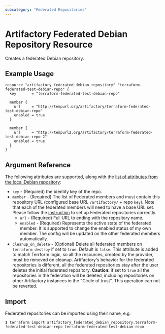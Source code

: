 ```yaml
---
subcategory: "Federated Repositories"
---
```

# Artifactory Federated Debian Repository Resource

Creates a federated Debian repository.

## Example Usage

```hcl
resource "artifactory_federated_debian_repository" "terraform-federated-test-debian-repo" {
  key       = "terraform-federated-test-debian-repo"

  member {
    url     = "http://tempurl.org/artifactory/terraform-federated-test-debian-repo"
    enabled = true
  }

  member {
    url     = "http://tempurl2.org/artifactory/terraform-federated-test-debian-repo-2"
    enabled = true
  }
}
```

## Argument Reference

The following attributes are supported, along with the [list of attributes from the local Debian repository](local_debian_repository.md):

* `key` - (Required) the identity key of the repo.
* `member` - (Required) The list of Federated members and must contain this repository URL (configured base URL
  `/artifactory/` + repo `key`). Note that each of the federated members will need to have a base URL set.
  Please follow the [instruction](https://www.jfrog.com/confluence/display/JFROG/Working+with+Federated+Repositories#WorkingwithFederatedRepositories-SettingUpaFederatedRepository)
  to set up Federated repositories correctly.
  * `url` - (Required) Full URL to ending with the repository name.
  * `enabled` - (Required) Represents the active state of the federated member. It is supported to change the enabled
    status of my own member. The config will be updated on the other federated members automatically.
* `cleanup_on_delete` - (Optional) Delete all federated members on `terraform destroy` if set to `true`. Default is `false`. This attribute is added to match Terrform logic, so all the resources, created by the provider, must be removed on cleanup. Artifactory's behavior for the federated repositories is different, all the federated repositories stay after the user deletes the initial federated repository. **Caution**: if set to `true` all the repositories in the federation will be deleted, including repositories on other Artifactory instances in the "Circle of trust". This operation can not be reverted.


## Import

Federated repositories can be imported using their name, e.g.
```
$ terraform import artifactory_federated_debian_repository.terraform-federated-test-debian-repo terraform-federated-test-debian-repo
```
